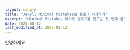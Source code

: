```yaml
---
layout: single
title: "Jekyll Minimal Mistakes로 블로그 시작하기"
excerpt: "Minimal Mistakes 테마로 블로그를 만드는 첫 번째 글"
date: 2025-08-12
last_modified_at: 2025-08-12
---
```


안녕하세요.
